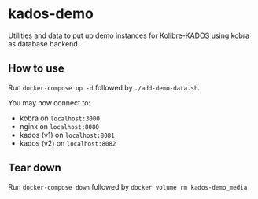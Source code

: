 # kados-demo

Utilities and data to put up demo instances for [Kolibre-KADOS](https://github.com/kolibre/Kolibre-KADOS) using [kobra](https://github.com/kolibre/kobra) as database backend.

## How to use

Run `docker-compose up -d` followed by `./add-demo-data.sh`.

You may now connect to:

- kobra on `localhost:3000`
- nginx on `localhost:8080`
- kados (v1) on `localhost:8081`
- kados (v2) on `localhost:8082`

## Tear down

Run `docker-compose down` followed by `docker volume rm kados-demo_media`
